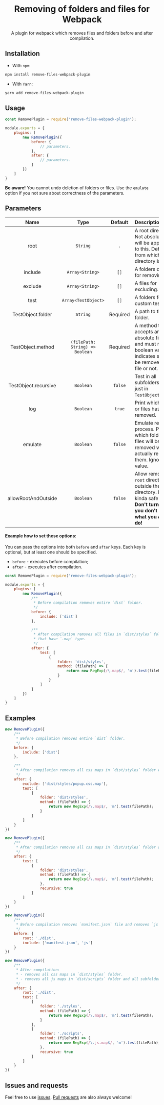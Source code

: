 <h1 align="center">
    Removing of folders and files for Webpack
</h1>

<p align="center">
    A plugin for webpack which removes files and folders before and after compilation.
</p>


## Installation

- With `npm`:
```javascript
npm install remove-files-webpack-plugin
```

- With `Yarn`:
```javascript
yarn add remove-files-webpack-plugin
```


## Usage

```javascript
const RemovePlugin = require('remove-files-webpack-plugin');

module.exports = {
    plugins: [
        new RemovePlugin({
            before: {
                // parameters.
            },
            after: {
                // parameters.
            }
        })
    ]
}
```

**Be aware!** You cannot undo deletion of folders or files. Use the `emulate` option if you not sure about correctness of the parameters.


## Parameters

|         Name         |              Type               | Default  | Description                                                                                                                                             |
| :------------------: | :-----------------------------: | :------: | :------------------------------------------------------------------------------------------------------------------------------------------------------ |
|         root         |            `String`             |   `.`    | A root directory. Not absolute paths will be appended to this. Defaults to from which directory is called.                                              |
|       include        |         `Array<String>`         |   `[]`   | A folders or files for removing.                                                                                                                        |
|       exclude        |         `Array<String>`         |   `[]`   | A files for excluding.                                                                                                                                  |
|         test         |       `Array<TestObject>`       |   `[]`   | A folders for custom testing.                                                                                                                           |
|  TestObject.folder   |            `String`             | Required | A path to the folder.                                                                                                                                   |
|  TestObject.method   | `(filePath: String) => Boolean` | Required | A method that accepts an absolute file path and must return boolean value that indicates should be removed that file or not.                            |
| TestObject.recursive |            `Boolean`            | `false`  | Test in all subfolders, not just in `TestObject.folder`.                                                                                                |
|         log          |            `Boolean`            |  `true`  | Print which folders or files has been removed.                                                                                                          |
|       emulate        |            `Boolean`            | `false`  | Emulate remove process. Print which folders or files will be removed without actually removing them. Ignores `log` value.                               |
| allowRootAndOutside  |            `Boolean`            | `false`  | Allow remove of a `root` directory or outside the `root` directory. It's kinda safe mode. **Don't turn it on, if you don't know what you actually do!** |

#### Example how to set these options:

You can pass the options into both `before` and `after` keys. Each key is optional, but at least one should be specified. 

- `before` - executes before compilation; 
- `after` - executes after compilation.

```javascript
const RemovePlugin = require('remove-files-webpack-plugin');

module.exports = {
    plugins: [
        new RemovePlugin({
            /**
             * Before compilation removes entire `dist` folder.
             */
            before: {
                include: ['dist']
            },

            /**
             * After compilation removes all files in `dist/styles` folder,
             * that have `.map` type.
             */
            after: {
                test: [
                    {
                        folder: 'dist/styles',
                        method: (filePath) => {
                            return new RegExp(/\.map$/, 'm').test(filePath);
                        }
                    } 
                ]
            }
        })
    ]
}
```


## Examples

```javascript
new RemovePlugin({
    /**
     * Before compilation removes entire `dist` folder.
     */ 
    before: {
        include: ['dist']
    },

    /**
     * After compilation removes all css maps in `dist/styles` folder except `popup.css.map` file.
     */
    after: {
        exclude: ['dist/styles/popup.css.map'],
        test: [
            {
                folder: 'dist/styles',
                method: (filePath) => {
                    return new RegExp(/\.map$/, 'm').test(filePath);
                }
            }
        ]
    }
})
```

```javascript
new RemovePlugin({
    /**
     * After compilation removes all css maps in `dist/styles` folder and all subfolders (e.g. `dist/styles/header`).
     */
    after: {
        test: [
            {
                folder: 'dist/styles',
                method: (filePath) => {
                    return new RegExp(/\.map$/, 'm').test(filePath);
                },
                recursive: true
            }
        ]
    }
})
```

```javascript
new RemovePlugin({
    /**
     * Before compilation removes `manifest.json` file and removes `js` folder.
     */
    before: {
        root: './dist',
        include: ['manifest.json', 'js']
    }
})
```

```javascript
new RemovePlugin({
    /**
     * After compilation:
     * - removes all css maps in `dist/styles` folder.
     * - removes all js maps in `dist/scripts` folder and all subfolders (e.g. `dist/scripts/header`).
     */
    after: {
        root: './dist',
        test: [
            {
                folder: './styles',
                method: (filePath) => {
                    return new RegExp(/\.map$/, 'm').test(filePath);
                }
            },
            {
                folder: './scripts',
                method: (filePath) => {
                    return new RegExp(/\.js.map$/, 'm').test(filePath);
                },
                recursive: true
            }
        ]
    }
})
```


## Issues and requests

Feel free to use [issues](https://github.com/Amaimersion/remove-files-webpack-plugin/issues). [Pull requests](https://github.com/Amaimersion/remove-files-webpack-plugin/pulls) are also always welcome!
